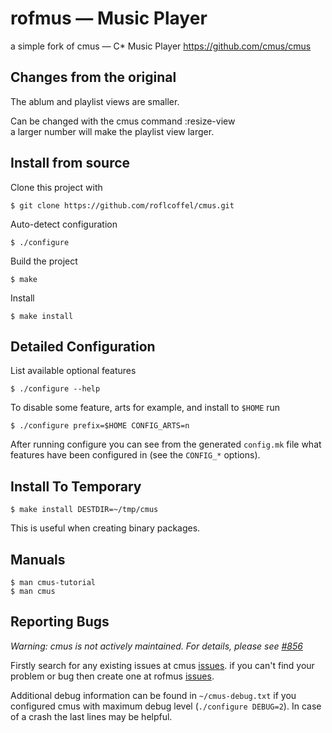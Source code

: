 
rofmus — Music Player
=====================

a simple fork of cmus — C\* Music Player
https://github.com/cmus/cmus

Changes from the original
---------------------
The ablum and playlist views are smaller.

Can be changed with the cmus command :resize-view <num>  
a larger number will make the playlist view larger.


Install from source
-------------------
Clone this project with

    $ git clone https://github.com/roflcoffel/cmus.git

Auto-detect configuration

    $ ./configure

Build the project

    $ make

Install

    $ make install


Detailed Configuration
----------------------
List available optional features

    $ ./configure --help

To disable some feature, arts for example, and install to `$HOME` run

    $ ./configure prefix=$HOME CONFIG_ARTS=n

After running configure you can see from the generated `config.mk` file
what features have been configured in (see the `CONFIG_*` options).

Install To Temporary
--------------------

    $ make install DESTDIR=~/tmp/cmus

This is useful when creating binary packages.

Manuals
-------

    $ man cmus-tutorial
    $ man cmus

Reporting Bugs
--------------
*Warning: cmus is not actively maintained. For details, please see [#856](https://github.com/cmus/cmus/issues/856)*

Firstly search for any existing issues at cmus [issues](https://github.com/cmus/cmus/issues).
if you can't find your problem or bug then create one at rofmus [issues](https://github.com/roflcoffel/cmus/issues).

Additional debug information can be found in `~/cmus-debug.txt` if you configured cmus with
maximum debug level (`./configure DEBUG=2`). In case of a crash the last lines may be helpful.


